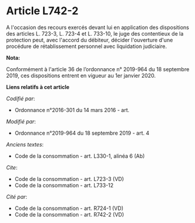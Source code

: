 # Article L742-2

A l'occasion des recours exercés devant lui en application des dispositions des articles L. 723-3, L. 723-4 et L. 733-10, le
juge des contentieux de la protection peut, avec l'accord du débiteur, décider l'ouverture d'une procédure de rétablissement
personnel avec liquidation judiciaire.

**Nota:**

Conformément à l'article 36 de l’ordonnance n° 2019-964 du 18 septembre 2019, ces dispositions entrent en vigueur au 1er
janvier 2020.

**Liens relatifs à cet article**

_Codifié par_:

  - Ordonnance n°2016-301 du 14 mars 2016 - art.

_Modifié par_:

  - Ordonnance n°2019-964 du 18 septembre 2019 - art. 4

_Anciens textes_:

  - Code de la consommation - art. L330-1, alinéa 6 (Ab)

_Cite_:

  - Code de la consommation - art. L723-3 (VD)
  - Code de la consommation - art. L733-12

_Cité par_:

  - Code de la consommation - art. R724-1 (VD)
  - Code de la consommation - art. R742-2 (VD)
